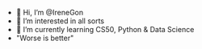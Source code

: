 - 👋 Hi, I’m @IreneGon
- 👀 I’m interested in all sorts
- 🌱 I’m currently learning CS50, Python & Data Science
- "Worse is better"


<!---
IreneGon/IreneGon is a ✨ special ✨ repository because its `README.md` (this file) appears on your GitHub profile.
You can click the Preview link to take a look at your changes.
--->

